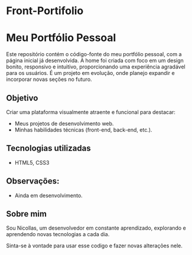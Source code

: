 # Front-Portifolio

# Meu Portfólio Pessoal

Este repositório contém o código-fonte do meu portfólio pessoal, com a página inicial já desenvolvida. A home foi criada com foco em um design bonito, responsivo e intuitivo, proporcionando uma experiência agradável para os usuários. É um projeto em evolução, onde planejo expandir e incorporar novas seções no futuro.

## Objetivo
Criar uma plataforma visualmente atraente e funcional para destacar:
- Meus projetos de desenvolvimento web.
- Minhas habilidades técnicas (front-end, back-end, etc.).

## Tecnologias utilizadas
- HTML5, CSS3

## Observações:
- Ainda em desenvolvimento.

## Sobre mim
Sou Nicollas, um desenvolvedor em constante aprendizado, explorando e aprendendo novas tecnologias a cada dia.

Sinta-se à vontade para usar esse codigo e fazer novas alterações nele.
